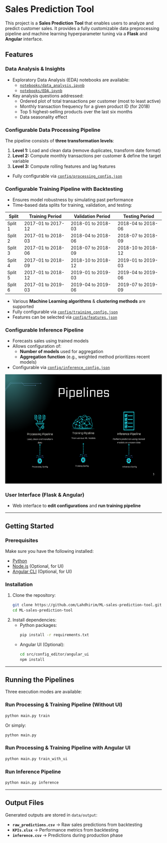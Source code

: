# Sales Prediction Tool

This project is a **Sales Prediction Tool** that enables users to analyze and predict customer sales. It provides a fully customizable data preprocessing pipeline and machine learning hyperparameter tuning via a **Flask** and **Angular** interface.

## Features

### Data Analysis & Insights
- Exploratory Data Analysis (EDA) notebooks are available:
  - [`notebooks/data_analysis.ipynb`](notebooks/data_analysis.ipynb)
  - [`notebooks/EDA.ipynb`](notebooks/EDA.ipynb)
- Key analysis questions addressed:
  - Ordered plot of total transactions per customer (most to least active)
  - Monthly transaction frequency for a given product ID (for 2018)
  - Top 5 highest-selling products over the last six months
  - Data seasonality effect

### Configurable Data Processing Pipeline
The pipeline consists of **three transformation levels**:
1. **Level 1:** Load and clean data (remove duplicates, transform date format)
2. **Level 2:** Compute monthly transactions per customer & define the target variable
3. **Level 3:** Compute rolling features and lag features
- Fully configurable via [`config/processing_config.json`](config/processing_config.json)

### Configurable Training Pipeline with Backtesting
- Ensures model robustness by simulating past performance
- Time-based data splits for training, validation, and testing:

| Split  | Training Period      | Validation Period  | Testing Period     |
|--------|----------------------|--------------------|--------------------|
| Split 1 | 2017-01 to 2017-12  | 2018-01 to 2018-03 | 2018-04 to 2018-06 |
| Split 2 | 2017-01 to 2018-03  | 2018-04 to 2018-06 | 2018-07 to 2018-09 |
| Split 3 | 2017-01 to 2018-06  | 2018-07 to 2018-09 | 2018-10 to 2018-12 |
| Split 4 | 2017-01 to 2018-09  | 2018-10 to 2018-12 | 2019-01 to 2019-03 |
| Split 5 | 2017-01 to 2018-12  | 2019-01 to 2019-03 | 2019-04 to 2019-06 |
| Split 6 | 2017-01 to 2019-03  | 2019-04 to 2019-06 | 2019-07 to 2019-09 |
- Various **Machine Learning algorithms** & **clustering methods** are supported
- Fully configurable via [`config/training_config.json`](config/training_config.json)
- Features can be selected via [`config/features.json`](config/features.json)

### Configurable Inference Pipeline
- Forecasts sales using trained models
- Allows configuration of:
  - **Number of models** used for aggregation
  - **Aggregation function** (e.g., weighted method prioritizes recent models)
- Configurable via [`config/inference_config.json`](config/inference_config.json)

<div style="text-align: center;">
    <img src="imgs/pipelines.png" alt="CV" width="550" height="350"/>
</div>

### User Interface (Flask & Angular)
- Web interface to **edit configurations** and **run training pipeline**

---

## Getting Started

### Prerequisites
Make sure you have the following installed:
- [Python](http://python.org/downloads/)
- [Node.js](https://nodejs.org/en/download) (Optional, for UI)
- [Angular CLI](https://angular.dev/tools/cli) (Optional, for UI)

### Installation
1. Clone the repository:
    ```bash
    git clone https://github.com/Lahdhirim/ML-sales-prediction-tool.git
    cd ML-sales-prediction-tool
    ```
2. Install dependencies:
    - Python packages:
        ```bash
        pip install -r requirements.txt
        ```
    - Angular UI (Optional):
        ```bash
        cd src/config_editor/angular_ui
        npm install
        ```

---

## Running the Pipelines
Three execution modes are available:

### Run Processing & Training Pipeline (Without UI)
```bash
python main.py train
```
Or simply:
```bash
python main.py
```

### Run Processing & Training Pipeline with Angular UI
```bash
python main.py train_with_ui
```

### Run Inference Pipeline
```bash
python main.py inference
```

---

## Output Files
Generated outputs are stored in `data/output`:
- **`raw_predictions.csv`** → Raw sales predictions from backtesting
- **`KPIs.xlsx`** → Performance metrics from backtesting
- **`inference.csv`** → Predictions during production phase

